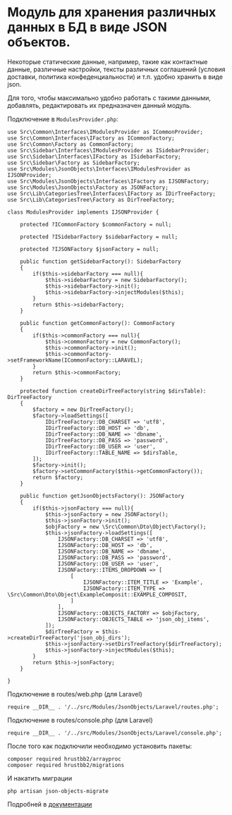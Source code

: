 # Модуль для хранения различных данных в БД в виде JSON объектов.

Некоторые статические данные, например, такие как контактные данные, различные настройки, тексты различных соглашений (условия доставки, политика конфеденциальности) и т.п. удобно хранить в виде json.

Для того, чтобы максимально удобно работать с такими данными, добавлять, редактировать их предназначен данный модуль.

Подключение в ```ModulesProvider.php```:
```
use Src\Common\Interfaces\IModulesProvider as ICommonProvider;
use Src\Common\Interfaces\IFactory as ICommonFactory;
use Src\Common\Factory as CommonFactory;
use Src\Sidebar\Interfaces\IModulesProvider as ISidebarProvider;
use Src\Sidebar\Interfaces\IFactory as ISidebarFactory;
use Src\Sidebar\Factory as SidebarFactory;
use Src\Modules\JsonObjects\Interfaces\IModulesProvider as IJSONProvider;
use Src\Modules\JsonObjects\Interfaces\IFactory as IJSONFactory;
use Src\Modules\JsonObjects\Factory as JSONFactory;
use Src\Lib\CategoriesTree\Interfaces\IFactory as IDirTreeFactory;
use Src\Lib\CategoriesTree\Factory as DirTreeFactory;

class ModulesProvider implements IJSONProvider {

    protected ?ICommonFactory $commonFactory = null;

    protected ?ISidebarFactory $sidebarFactory = null;

    protected ?IJSONFactory $jsonFactory = null;

    public function getSidebarFactory(): SidebarFactory
    {
        if($this->sidebarFactory === null){
            $this->sidebarFactory = new SidebarFactory();
            $this->sidebarFactory->init();
            $this->sidebarFactory->injectModules($this);
        }
        return $this->sidebarFactory;
    }

    public function getCommonFactory(): CommonFactory
    {
        if($this->commonFactory === null){
            $this->commonFactory = new CommonFactory();
            $this->commonFactory->init();
            $this->commonFactory->setFrameworkName(ICommonFactory::LARAVEL);
        }
        return $this->commonFactory;
    }

    protected function createDirTreeFactory(string $dirsTable): DirTreeFactory
    {
        $factory = new DirTreeFactory();
        $factory->loadSettings([
            IDirTreeFactory::DB_CHARSET => 'utf8',
            IDirTreeFactory::DB_HOST => 'db',
            IDirTreeFactory::DB_NAME => 'dbname',
            IDirTreeFactory::DB_PASS => 'password',
            IDirTreeFactory::DB_USER => 'user',
            IDirTreeFactory::TABLE_NAME => $dirsTable,
        ]);
        $factory->init();
        $factory->setCommonFactory($this->getCommonFactory());
        return $factory;
    }

    public function getJsonObjectsFactory(): JSONFactory
    {
        if($this->jsonFactory === null){
            $this->jsonFactory = new JSONFactory();
            $this->jsonFactory->init();
            $objFactory = new \Src\Common\Dto\Object\Factory();
            $this->jsonFactory->loadSettings([
                IJSONFactory::DB_CHARSET => 'utf8',
                IJSONFactory::DB_HOST => 'db',
                IJSONFactory::DB_NAME => 'dbname',
                IJSONFactory::DB_PASS => 'password',
                IJSONFactory::DB_USER => 'user',
                IJSONFactory::ITEMS_DROPDOWN => [
                    [
                        IJSONFactory::ITEM_TITLE => 'Example',
                        IJSONFactory::ITEM_TYPE => \Src\Common\Dto\Object\ExampleComposit::EXAMPLE_COMPOSIT,
                    ]
                ],
                IJSONFactory::OBJECTS_FACTORY => $objFactory,
                IJSONFactory::OBJECTS_TABLE => 'json_obj_items',
            ]);
            $dirTreeFactory = $this->createDirTreeFactory('json_obj_dirs');
            $this->jsonFactory->setDirsTreeFactory($dirTreeFactory);
            $this->jsonFactory->injectModules($this);
        }
        return $this->jsonFactory;
    }

}
```
Подключение в routes/web.php (для Laravel)
```
require __DIR__ . '/../src/Modules/JsonObjects/Laravel/routes.php';
```
Подключение в routes/console.php (для Laravel)
```
require __DIR__ . '/../src/Modules/JsonObjects/Laravel/console.php';
```
После того как подключили необходимо установить пакеты:
```
composer required hrustbb2/arrayproc
composer required hrustbb2/migrations
```
И накатить миграции
```
php artisan json-objects-migrate
```

Подробней в [документации](http://example.com/ "Необязательная подсказка")